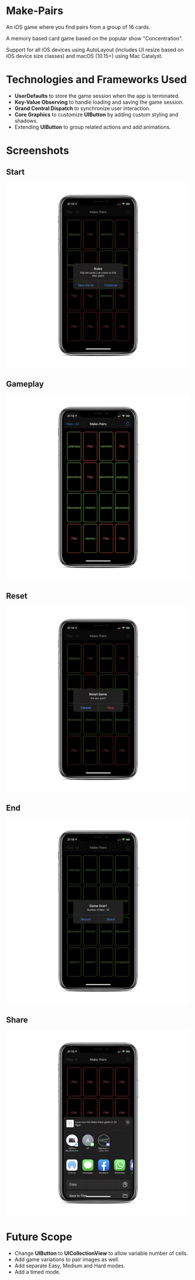 # Make-Pairs

An iOS game where you find pairs from a group of 16 cards.

A memory based card game based on the popular show "Concentration".

Support for all iOS devices using AutoLayout (includes UI resize based on iOS device size classes) and macOS (10.15+) using Mac Catalyst.

# Technologies and Frameworks Used

- **UserDefaults** to store the game session when the app is terminated.
- **Key-Value Observing** to handle loading and saving the game session.
- **Grand Central Dispatch** to synchronize user interaction.
- **Core Graphics** to customize **UIButton** by adding custom styling and shadows.
- Extending **UIButton** to group related actions and add animations.

# Screenshots

## Start
![Start](https://github.com/rohit-lunavara/Make-Pairs/blob/master/Device%20Mockups/Start_iphone.png?raw=true)

## Gameplay
![Gameplay](https://github.com/rohit-lunavara/Make-Pairs/blob/master/Device%20Mockups/Gameplay_iphone.png?raw=true)

## Reset
![Reset](https://github.com/rohit-lunavara/Make-Pairs/blob/master/Device%20Mockups/Reset_iphone.png?raw=true)

## End
![End](https://github.com/rohit-lunavara/Make-Pairs/blob/master/Device%20Mockups/End_iphone.png?raw=true)

## Share
![Share](https://github.com/rohit-lunavara/Make-Pairs/blob/master/Device%20Mockups/Share_iphone.png?raw=true)

# Future Scope

- Change **UIButton** to **UICollectionView** to allow variable number of cells.
- Add game variations to pair images as well.
- Add separate Easy, Medium and Hard modes.
- Add a timed mode.

